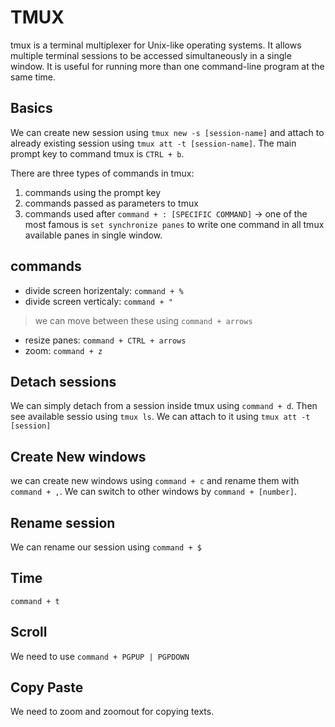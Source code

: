 # TMUX

tmux is a terminal multiplexer for Unix-like operating systems. It allows multiple terminal sessions to be accessed simultaneously in a single window. It is useful for running more than one command-line program at the same time.

## Basics

We can create new session using `tmux new -s [session-name]` and attach to already existing session using `tmux att -t [session-name]`.
The main prompt key to command tmux is `CTRL + b`.

There are three types of commands in tmux:

1. commands using the prompt key
2. commands passed as parameters to tmux
3. commands used after `command + : [SPECIFIC COMMAND]` -> one of the most famous is `set synchronize panes` to write one command in all tmux available panes in single window.

## commands

* divide screen horizentaly: `command + %`
* divide screen verticaly: `command + "`
  
> we can move between these using `command + arrows`

* resize panes: `command + CTRL + arrows`
* zoom: `command + z`

## Detach sessions

We can simply detach from a session inside tmux using `command + d`. Then see available sessio using `tmux ls`. We can attach to it using `tmux att -t [session]`

## Create New windows

we can create new windows using `command + c` and rename them with `command + ,`. We can switch to other windows by `command + [number]`.

## Rename session

We can rename our session using `command + $`

## Time

`command + t`

## Scroll

We need to use `command + PGPUP | PGPDOWN`

## Copy Paste

We need to zoom and zoomout for copying texts.
